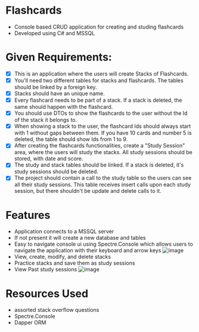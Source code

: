 # Flashcards
- Console based CRUD application for creating and studing flashcards
- Developed using C# and MSSQL

# Given Requirements:
- [x]  This is an application where the users will create Stacks of Flashcards.
- [x]  You'll need two different tables for stacks and flashcards. The tables should be linked by a foreign key.
- [x]  Stacks should have an unique name.
- [x]  Every flashcard needs to be part of a stack. If a stack is deleted, the same should happen with the flashcard.
- [x]  You should use DTOs to show the flashcards to the user without the Id of the stack it belongs to.
- [x]  When showing a stack to the user, the flashcard Ids should always start with 1 without gaps between them. If you have 10 cards and number 5 is deleted, the table should show Ids from 1 to 9.
- [x]  After creating the flashcards functionalities, create a "Study Session" area, where the users will study the stacks. All study sessions should be stored, with date and score.
- [x]  The study and stack tables should be linked. If a stack is deleted, it's study sessions should be deleted.
- [x]  The project should contain a call to the study table so the users can see all their study sessions. This table receives insert calls upon each study session, but there shouldn't be update and delete calls to it.

# Features
* Application connects to a MSSQL server
* If not present it will create a new database and tables
* Easy to navigate console ui using Spectre.Console which allows users to navigate the application with their keyboard and arrow keys
  ![image](https://github.com/user-attachments/assets/934f93b1-4edb-4486-a9a9-8e9aa2643bb1)
* View, create, modify, and delete stacks
* Practice stacks and save them as study sessions
* View Past study sessions
  ![image](https://github.com/user-attachments/assets/c8f35e42-c492-4603-bd7b-1cf618d96919)


# Resources Used
* assorted stack overflow questions
* Spectre.Console
* Dapper ORM
